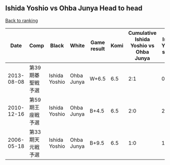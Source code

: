 ## Ishida Yoshio vs Ohba Junya Head to head

[Back to ranking](../../index.md)




| **Date** | **Comp** | **Black** | **White** | **Game result** | **Komi** | **Cumulative Ishida Yoshio vs Ohba Junya** | **Ishida Yoshio streak** | **Ohba Junya streak** | 
| --- | --- | --- | --- | --- | --- | --- | --- | --- |
| 2013-08-08 | 第39期碁聖戦予選 | Ishida Yoshio | Ohba Junya | W+6.5 | 6.5 | 2:1 | 0 | 1 | 
| 2010-12-16 | 第59期王座戦予選 | Ishida Yoshio | Ohba Junya | B+4.5 | 6.5 | 2:0 | 2 | 0 | 
| 2006-05-18 | 第33期天元戦予選 | Ishida Yoshio | Ohba Junya | B+9.5 | 6.5 | 1:0 | 1 | 0 |




